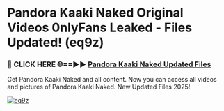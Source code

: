 # Pandora Kaaki Naked Original Videos 0nlyFans Leaked - Files Updated! (eq9z)

<h3>🔴 CLICK HERE 🌐==►► <a href="https://tinyurl.com/up5wt9bj" rel="nofollow">Pandora Kaaki Naked Updated Files</a></h3>

Get Pandora Kaaki Naked and all content. Now you can access all videos and pictures of Pandora Kaaki Naked. New Updated Files 2025!

[![eq9z](https://i.imgur.com/ABiUzMV.gif)](https://tinyurl.com/up5wt9bj)

